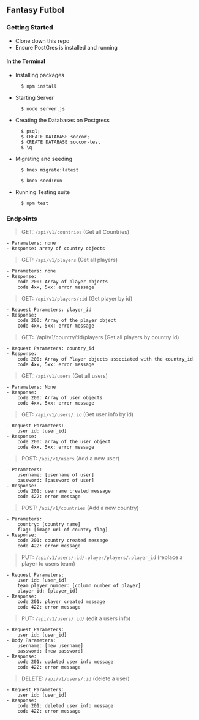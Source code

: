 ## Fantasy Futbol 

### Getting Started

- Clone down this repo
- Ensure PostGres is installed and running 

#### In the Terminal

- Installing packages

        $ npm install

- Starting Server

        $ node server.js

- Creating the Databases on Postgress
    
        $ psql;
        $ CREATE DATABASE soccor;
        $ CREATE DATABASE soccor-test
        $ \q
    
- Migrating and seeding

        $ knex migrate:latest
    
        $ knex seed:run
    
- Running Testing suite
        
        $ npm test
  
### Endpoints

> GET: `/api/v1/countries` (Get all Countries)

    - Parameters: none
    - Response: array of country objects

> GET: `/api/v1/players` (Get all players)

    - Parameters: none
    - Response: 
        code 200: Array of player objects
        code 4xx, 5xx: error message

> GET: `/api/v1/players/:id` (Get player by id)

    - Request Parameters: player_id
    - Response: 
        code 200: Array of the player object
        code 4xx, 5xx: error message
    
> GET:  `/api/v1/country/:id/players (Get all players by country id)

    - Request Parameters: country_id
    - Response: 
        code 200: Array of Player objects associated with the country_id
        code 4xx, 5xx: error message

> GET:  `/api/v1/users` (Get all users)

    - Parameters: None
    - Response: 
        code 200: Array of user objects
        code 4xx, 5xx: error message
    
> GET:  `/api/v1/users/:id` (Get user info by id)

    - Request Parameters: 
        user id: [user_id]
    - Response: 
        code 200: array of the user object
        code 4xx, 5xx: error message

>POST: `/api/v1/users` (Add a new user)

    - Parameters:
        username: [username of user]
        password: [password of user]
    - Response: 
        code 201: username created message
        code 422: error message
        
>POST: `/api/v1/countries` (Add a new country)

    - Parameters: 
        country: [country name]
        flag: [image url of country flag]
    - Response: 
        code 201: country created message
        code 422: error message 
        
>PUT: `/api/v1/users/:id/:player/players/:player_id` (replace a player to users team)

    - Request Parameters: 
        user id: [user_id]
        team player number: [column number of player]
        player id: [player_id]
    - Response:
        code 201: player created message 
        code 422: error message 

>PUT: `/api/v1/users/:id/` (edit a users info)
    
    - Request Parameters: 
        user id: [user_id]
    - Body Parameters: 
        username: [new username]
        password: [new password]   
    - Response:
        code 201: updated user info message
        code 422: error message 

>DELETE: `/api/v1/users/:id` (delete a user)
    
    - Request Parameters:
        user id: [user_id]
    - Response:
    	code 201: deleted user info message
        code 422: error message

    

